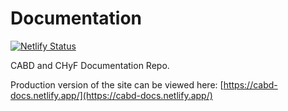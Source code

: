 # Documentation

[![Netlify Status](https://api.netlify.com/api/v1/badges/1dc2e75e-a578-4af9-a254-c98cb57a52b0/deploy-status)](https://app.netlify.com/sites/cabd-docs/deploys)

CABD and CHyF Documentation Repo.

Production version of the site can be viewed here: [https://cabd-docs.netlify.app/](https://cabd-docs.netlify.app/)
